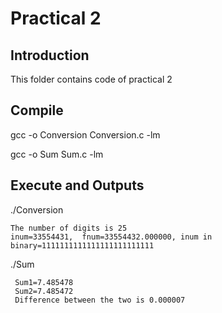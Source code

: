 # Practical 2

## Introduction
This folder contains code of practical 2

## Compile

gcc -o Conversion Conversion.c -lm

gcc -o Sum Sum.c -lm

## Execute and Outputs

./Conversion
```
The number of digits is 25
inum=33554431,  fnum=33554432.000000, inum in binary=1111111111111111111111111
```

./Sum
```
 Sum1=7.485478
 Sum2=7.485472
 Difference between the two is 0.000007
```
